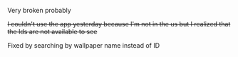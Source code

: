 Very broken probably


~~I couldn't use the app yesterday because I'm not in the us but I realized that the Ids are not available to see~~

Fixed by searching by wallpaper name instead of ID
